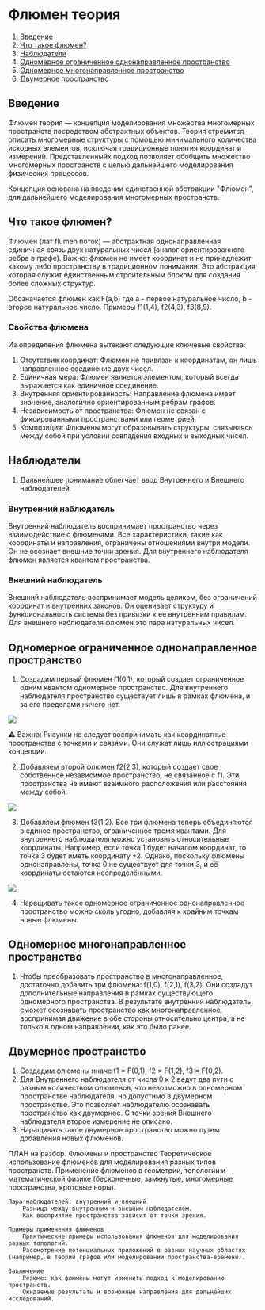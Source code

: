 # Флюмен теория

1. [Введение](#)
2. [Что такое флюмен?](#)
3. [Наблюдатели](#)
4. [Одномерное ограниченное однонаправленное пространство](#)
5. [Одномерное многонаправленное пространство](#)
0. [Двумерное пространство](#)



## Введение

Флюмен теория — концепция моделирования множества многомерных пространств посредством абстрактных объектов. 
Теория стремится описать многомерные структуры с помощью минимального количества исходных элементов, 
исключая традиционные понятия координат и измерений. Представленныйх подход позволяет обобщить множество 
многомерных пространств с целью дальнейшего моделирования физических процессов.

Концепция основана на введении единственной абстракции "Флюмен", для дальнейшего моделирования 
многомерных пространств. 



## Что такое флюмен?

Флюмен (лат flumen поток) — абстрактная однонаправленная единичная связь двух натуральных чисел
(аналог ориентированного ребра в графе). Важно: флюмен не имеет координат и не 
принадлежит какому либо пространству в традиционном понимании. Это абстракция, которая 
служит единственным строительным блоком для создания более сложных структур.

Обозначается флюмен как F(a,b) где а - первое натуральное число, b - второе натуральное число. 
Примеры f1(1,4), f2(4,3), f3(8,9).



### Свойства флюмена

Из определения флюмена вытекают следующие ключевые свойства:

1. Отсутствие координат: Флюмен не привязан к координатам, он лишь направленное соединение двух чисел.
0. Единичная мера: Флюмен является элементом, который всегда выражается как единичное соединение.
0. Внутренняя ориентированность: Направление флюмена имеет значение, аналогично ориентированным ребрам графов.
0. Независимость от пространства: Флюмен не связан с фиксированными пространствами или геометрией.
0. Композиция: Флюмены могут образовывать структуры, связываясь между собой при условии совпадения входных и выходных чисел.



## Наблюдатели

1. Дальнейшее понимание облегчает ввод Внутреннего и Внешнего наблюдателей.

### Внутренний наблюдатель

Внутренний наблюдатель воспринимает пространство через взаимодействие с флюменами. 
Все характеристики, такие как координаты и направления, ограничены отношениями 
внутри модели. Он не осознает внешние точки зрения. Для внутреннего наблюдателя
флюмен является квантом пространства.

### Внешний наблюдатель

Внешний наблюдатель воспринимает модель целиком, без ограничений координат и 
внутренних законов. Он оценивает структуру и функциональность системы без 
привязки к ее внутренним правилам. Для внешнего наблюдателя флюмен это пара
натуральных чисел.


## Одномерное ограниченное однонаправленное пространство

1. Создадим первый флюмен f1(0,1), который создает ограниченное одним квантом одномерное 
пространство. Для внутреннего наблюдателя пространство существует лишь в рамках флюмена, 
и за его пределами ничего нет.

![](image)

⚠️ Важно: Рисунки не следует воспринимать как координатные пространства с точками и связями. 
Они служат лишь иллюстрациями концепции.

2. Добавляем второй флюмен f2(2,3), который создает свое собственное независимое пространство, 
не связанное с f1. Эти пространства не имеют взаимного расположения или расстояния между собой.

![](image)

3. Добавляем флюмен f3(1,2). Все три флюмена теперь объединяются в единое пространство, 
ограниченное тремя квантами. Для внутреннего наблюдателя можно установить относительные координаты.
Например, если точка 1 будет началом координат, то точка 3 будет иметь координату +2. 
Однако, поскольку флюмены однонаправлены, точка 0 не существует для точки 3, и её координаты 
остаются неопределёнными.

![](image)

4. Наращивать такое одномерное ограниченное однонаправленное пространство можно сколь угодно, 
добавляя к крайним точкам новые флюмены.

## Одномерное многонаправленное пространство

1. Чтобы преобразовать пространство в многонаправленное, достаточно добавить три флюмена: 
f(1,0), f(2,1), f(3,2). Они создадут дополнительные направления в рамках существующего одномерного 
пространства. В результате внутренний наблюдатель сможет осознавать пространство как многонаправленное, 
воспринимая движение в обе стороны относительно центра, а не только в одном направлении, как это было ранее.

## Двумерное пространство

1. Создадим флюмены иначе f1 = F(0,1), f2 = F(1,2), f3 = F(0,2).
0. Для Внутреннего наблюдателя от числа 0 к 2 ведут два пути с разным количеством флюменов, 
что невозможно в одномерном пространстве наблюдателя, но допустимо в двумерном пространстве.
Это позволяет наблюдателю осознавать пространство как двумерное. С точки зрения Внешнего 
наблюдателя второе измерение не описано.
0. Наращивать такое двумерное пространство можно путем добавления новых флюменов.



ПЛАН на разбор.
    Флюмены и пространство
        Теоретическое использование флюменов для моделирования разных типов пространств.
        Применение флюменов в геометрии, топологии и математической физике (бесконечные, замкнутые, многомерные пространства, кротовые норы).

    Пара наблюдателей: внутренний и внешний
        Разница между внутренним и внешним наблюдателем.
        Как восприятие пространства зависит от точки зрения.

    Примеры применения флюменов
        Практические примеры использования флюменов для моделирования разных топологий.
        Рассмотрение потенциальных приложений в разных научных областях (например, в теории графов или моделировании пространства-времени).

    Заключение
        Резюме: как флюмены могут изменить подход к моделированию пространств.
        Ожидаемые результаты и возможные направления для дальнейших исследований.

